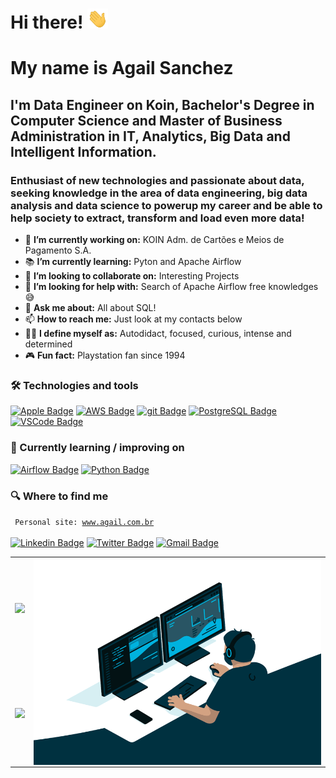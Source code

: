 # Hi there! <img src="https://github.com/agails/agails/blob/main/Hi.gif" height="32" />

# My name is Agail Sanchez

## I'm Data Engineer on Koin, Bachelor's Degree in Computer Science and Master of Business Administration in IT, Analytics, Big Data and Intelligent Information.

### Enthusiast of new technologies and passionate about data, seeking knowledge in the area of data engineering, big data analysis and data science to powerup my career and be able to help society to extract, transform and load even more data!

- 💼  **I’m currently working on:** KOIN Adm. de Cartões e Meios de Pagamento S.A.
- 📚  **I’m currently learning:** Pyton and Apache Airflow
- 🤝  **I’m looking to collaborate on:** Interesting Projects
- 🔬  **I’m looking for help with:** Search of Apache Airflow free knowledges 😅
- 💬  **Ask me about:** All about SQL!
- 📫  **How to reach me:** Just look at my contacts below
- 🥷🏼  **I define myself as:** Autodidact, focused, curious, intense and determined
- 🎮  **Fun fact:** Playstation fan since 1994

### 🛠  Technologies and tools
[![Apple Badge](https://img.shields.io/badge/Apple-282C34?logo=Apple&logoColor=FFFFFF)](https://apple.com)
[![AWS Badge](https://img.shields.io/badge/AWS-282C34?logo=Amazon+AWS&logoColor=FE7A16)](https://aws.amazon.com)
[![git Badge](https://img.shields.io/badge/git-282C34?logo=git&logoColor=F05032)](https://git-scm.com)
[![PostgreSQL Badge](https://img.shields.io/badge/PostgreSQL-282C34?logo=PostgreSQL&logoColor=0099FF)](https://git-scm.com)
[![VSCode Badge](https://img.shields.io/badge/VS%20Code-282C34?logo=visual-studio-code&logoColor=007ACC)](https://code.visualstudio.com)

### 📖  Currently learning / improving on
[![Airflow Badge](https://img.shields.io/badge/Airflow-282C34?logo=Apache+Airflow&logoColor=FFFFFF)](https://airflow.apache.org)
[![Python Badge](https://img.shields.io/badge/python-282C34?logo=python&logoColor=3DDC84)](https://www.python.org)

### 🔍  Where to find me
<code> Personal site: <a href="http://www.agail.com.br">www.agail.com.br </a> </code><br><br>
[![Linkedin Badge](https://img.shields.io/badge/-LinkedIn-blue?style=for-the-badge&logo=Linkedin&logoColor=white&link=https:https://www.linkedin.com/in/agail)](https://www.linkedin.com/in/agail)
[![Twitter Badge](https://img.shields.io/badge/-Twitter-1ca0f1?style=for-the-badge&labelColor=1ca0f1&logo=twitter&logoColor=white&link=https://twitter.com/agails)](https://twitter.com/agails)
[![Gmail Badge](https://img.shields.io/badge/-Gmail-c14438?style=for-the-badge&logo=Gmail&logoColor=white&link=mailto:email@agail.com.br)](mailto:email@agail.com.br)

<table align='center'>
<tbody>
  <tr>
    <td class="tg-0pky"> <!-- Card -->
      <img height='150' src='https://github-readme-stats.vercel.app/api/top-langs/?username=agails&layout=compact'></td>
    <td rowspan="2" class="tg-0pky"><img align="right" alt="GIF" src="https://github.com/agails/agails/blob/main/code.gif?raw=true" width="510" height="330"/></td>
  </tr>
  <tr>
    <td class="tg-0pky"><img height='150' src='https://github-readme-stats.vercel.app/api?username=agails&show_icons=true&layout=compact'></td>
  </tr>
</tbody>
</table>
